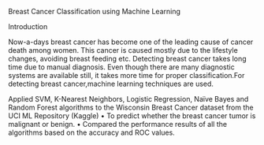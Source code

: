 
Breast Cancer Classification using Machine Learning

Introduction

Now-a-days breast cancer has become one of the leading cause of cancer death among women. This cancer is caused mostly due to the lifestyle changes, avoiding breast feeding etc. Detecting breast cancer takes long time due to manual diagnosis. Even though there are many diagnostic systems are available still, it takes more time for proper classification.For detecting breast cancer,machine learning techniques are used.

Applied SVM, K-Nearest Neighbors, Logistic Regression, Naïve Bayes and Random Forest algorithms to the Wisconsin Breast Cancer dataset from the UCI ML Repository (Kaggle)
• To predict whether the breast cancer tumor is malignant or benign.
• Compared the performance results of all the algorithms based on the accuracy and ROC values.



